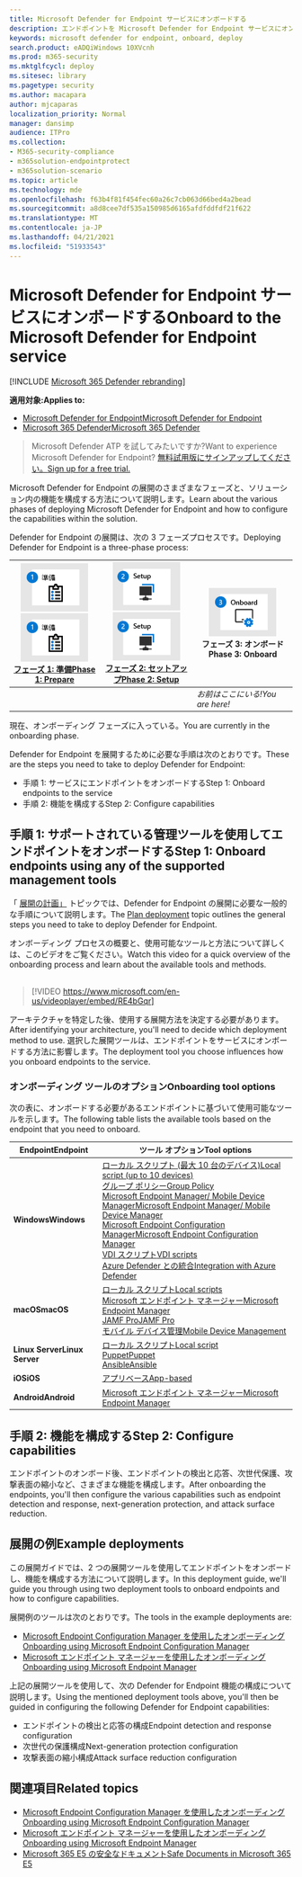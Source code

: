 ```yaml
---
title: Microsoft Defender for Endpoint サービスにオンボードする
description: エンドポイントを Microsoft Defender for Endpoint サービスにオンボードする方法について説明します。
keywords: microsoft defender for endpoint, onboard, deploy
search.product: eADQiWindows 10XVcnh
ms.prod: m365-security
ms.mktglfcycl: deploy
ms.sitesec: library
ms.pagetype: security
ms.author: macapara
author: mjcaparas
localization_priority: Normal
manager: dansimp
audience: ITPro
ms.collection:
- M365-security-compliance
- m365solution-endpointprotect
- m365solution-scenario
ms.topic: article
ms.technology: mde
ms.openlocfilehash: f63b4f81f454fec60a26c7cb063d66bed4a2bead
ms.sourcegitcommit: a8d8cee7df535a150985d6165afdfddfdf21f622
ms.translationtype: MT
ms.contentlocale: ja-JP
ms.lasthandoff: 04/21/2021
ms.locfileid: "51933543"
---
```

# <a name="onboard-to-the-microsoft-defender-for-endpoint-service"></a><span data-ttu-id="71b70-104">Microsoft Defender for Endpoint サービスにオンボードする</span><span class="sxs-lookup"><span data-stu-id="71b70-104">Onboard to the Microsoft Defender for Endpoint service</span></span>

[!INCLUDE [Microsoft 365 Defender rebranding](../../includes/microsoft-defender.md)]

<span data-ttu-id="71b70-105">**適用対象:**</span><span class="sxs-lookup"><span data-stu-id="71b70-105">**Applies to:**</span></span>
- [<span data-ttu-id="71b70-106">Microsoft Defender for Endpoint</span><span class="sxs-lookup"><span data-stu-id="71b70-106">Microsoft Defender for Endpoint</span></span>](https://go.microsoft.com/fwlink/p/?linkid=2154037)
- [<span data-ttu-id="71b70-107">Microsoft 365 Defender</span><span class="sxs-lookup"><span data-stu-id="71b70-107">Microsoft 365 Defender</span></span>](https://go.microsoft.com/fwlink/?linkid=2118804)


> <span data-ttu-id="71b70-108">Microsoft Defender ATP を試してみたいですか?</span><span class="sxs-lookup"><span data-stu-id="71b70-108">Want to experience Microsoft Defender for Endpoint?</span></span> [<span data-ttu-id="71b70-109">無料試用版にサインアップしてください。</span><span class="sxs-lookup"><span data-stu-id="71b70-109">Sign up for a free trial.</span></span>](https://www.microsoft.com/microsoft-365/windows/microsoft-defender-atp?ocid=docs-wdatp-exposedapis-abovefoldlink)

<span data-ttu-id="71b70-110">Microsoft Defender for Endpoint の展開のさまざまなフェーズと、ソリューション内の機能を構成する方法について説明します。</span><span class="sxs-lookup"><span data-stu-id="71b70-110">Learn about the various phases of deploying Microsoft Defender for Endpoint and how to configure the capabilities within the solution.</span></span> 

<span data-ttu-id="71b70-111">Defender for Endpoint の展開は、次の 3 フェーズプロセスです。</span><span class="sxs-lookup"><span data-stu-id="71b70-111">Deploying Defender for Endpoint is a three-phase process:</span></span>

| <span data-ttu-id="71b70-112">[![展開フェーズ - 準備](images/phase-diagrams/prepare.png)](prepare-deployment.md)</span><span class="sxs-lookup"><span data-stu-id="71b70-112">[![deployment phase - prepare](images/phase-diagrams/prepare.png)](prepare-deployment.md)</span></span><br>[<span data-ttu-id="71b70-113">フェーズ 1: 準備</span><span class="sxs-lookup"><span data-stu-id="71b70-113">Phase 1: Prepare</span></span>](prepare-deployment.md) | <span data-ttu-id="71b70-114">[![展開フェーズ - セットアップ](images/phase-diagrams/setup.png)](production-deployment.md)</span><span class="sxs-lookup"><span data-stu-id="71b70-114">[![deployment phase - setup](images/phase-diagrams/setup.png)](production-deployment.md)</span></span><br>[<span data-ttu-id="71b70-115">フェーズ 2: セットアップ</span><span class="sxs-lookup"><span data-stu-id="71b70-115">Phase 2: Setup</span></span>](production-deployment.md) | ![展開フェーズ - オンボード](images/phase-diagrams/onboard.png)<br><span data-ttu-id="71b70-117">フェーズ 3: オンボード</span><span class="sxs-lookup"><span data-stu-id="71b70-117">Phase 3: Onboard</span></span> |
| ----- | ----- | ----- |
| | |<span data-ttu-id="71b70-118">*お前はここにいる!*</span><span class="sxs-lookup"><span data-stu-id="71b70-118">*You are here!*</span></span>|

<span data-ttu-id="71b70-119">現在、オンボーディング フェーズに入っている。</span><span class="sxs-lookup"><span data-stu-id="71b70-119">You are currently in the onboarding phase.</span></span>

<span data-ttu-id="71b70-120">Defender for Endpoint を展開するために必要な手順は次のとおりです。</span><span class="sxs-lookup"><span data-stu-id="71b70-120">These are the steps you need to take to deploy Defender for Endpoint:</span></span>

- <span data-ttu-id="71b70-121">手順 1: サービスにエンドポイントをオンボードする</span><span class="sxs-lookup"><span data-stu-id="71b70-121">Step 1: Onboard endpoints to the service</span></span> 
- <span data-ttu-id="71b70-122">手順 2: 機能を構成する</span><span class="sxs-lookup"><span data-stu-id="71b70-122">Step 2: Configure capabilities</span></span> 

## <a name="step-1-onboard-endpoints-using-any-of-the-supported-management-tools"></a><span data-ttu-id="71b70-123">手順 1: サポートされている管理ツールを使用してエンドポイントをオンボードする</span><span class="sxs-lookup"><span data-stu-id="71b70-123">Step 1: Onboard endpoints using any of the supported management tools</span></span>
<span data-ttu-id="71b70-124">「 [展開の計画」](deployment-strategy.md) トピックでは、Defender for Endpoint の展開に必要な一般的な手順について説明します。</span><span class="sxs-lookup"><span data-stu-id="71b70-124">The [Plan deployment](deployment-strategy.md) topic outlines the general steps you need to take to deploy Defender for Endpoint.</span></span>  


<span data-ttu-id="71b70-125">オンボーディング プロセスの概要と、使用可能なツールと方法について詳しくは、このビデオをご覧ください。</span><span class="sxs-lookup"><span data-stu-id="71b70-125">Watch this video for a quick overview of the onboarding process and learn about the available tools and methods.</span></span>
<br />
<br />

> [!VIDEO https://www.microsoft.com/en-us/videoplayer/embed/RE4bGqr]



<span data-ttu-id="71b70-126">アーキテクチャを特定した後、使用する展開方法を決定する必要があります。</span><span class="sxs-lookup"><span data-stu-id="71b70-126">After identifying your architecture, you'll need to decide which deployment method to use.</span></span> <span data-ttu-id="71b70-127">選択した展開ツールは、エンドポイントをサービスにオンボードする方法に影響します。</span><span class="sxs-lookup"><span data-stu-id="71b70-127">The deployment tool you choose influences how you onboard endpoints to the service.</span></span> 

### <a name="onboarding-tool-options"></a><span data-ttu-id="71b70-128">オンボーディング ツールのオプション</span><span class="sxs-lookup"><span data-stu-id="71b70-128">Onboarding tool options</span></span>

<span data-ttu-id="71b70-129">次の表に、オンボードする必要があるエンドポイントに基づいて使用可能なツールを示します。</span><span class="sxs-lookup"><span data-stu-id="71b70-129">The following table lists the available tools based on the endpoint that you need to onboard.</span></span>

| <span data-ttu-id="71b70-130">Endpoint</span><span class="sxs-lookup"><span data-stu-id="71b70-130">Endpoint</span></span>     | <span data-ttu-id="71b70-131">ツール オプション</span><span class="sxs-lookup"><span data-stu-id="71b70-131">Tool options</span></span>                       |
|--------------|------------------------------------------|
| <span data-ttu-id="71b70-132">**Windows**</span><span class="sxs-lookup"><span data-stu-id="71b70-132">**Windows**</span></span>  |  [<span data-ttu-id="71b70-133">ローカル スクリプト (最大 10 台のデバイス)</span><span class="sxs-lookup"><span data-stu-id="71b70-133">Local script (up to 10 devices)</span></span>](configure-endpoints-script.md) <br>  [<span data-ttu-id="71b70-134">グループ ポリシー</span><span class="sxs-lookup"><span data-stu-id="71b70-134">Group Policy</span></span>](configure-endpoints-gp.md) <br>  [<span data-ttu-id="71b70-135">Microsoft Endpoint Manager/ Mobile Device Manager</span><span class="sxs-lookup"><span data-stu-id="71b70-135">Microsoft Endpoint Manager/ Mobile Device Manager</span></span>](configure-endpoints-mdm.md) <br> [<span data-ttu-id="71b70-136">Microsoft Endpoint Configuration Manager</span><span class="sxs-lookup"><span data-stu-id="71b70-136">Microsoft Endpoint Configuration Manager</span></span>](configure-endpoints-sccm.md) <br> [<span data-ttu-id="71b70-137">VDI スクリプト</span><span class="sxs-lookup"><span data-stu-id="71b70-137">VDI scripts</span></span>](configure-endpoints-vdi.md) <br> [<span data-ttu-id="71b70-138">Azure Defender との統合</span><span class="sxs-lookup"><span data-stu-id="71b70-138">Integration with Azure Defender</span></span>](configure-server-endpoints.md#integration-with-azure-defender) |
| <span data-ttu-id="71b70-139">**macOS**</span><span class="sxs-lookup"><span data-stu-id="71b70-139">**macOS**</span></span>    | [<span data-ttu-id="71b70-140">ローカル スクリプト</span><span class="sxs-lookup"><span data-stu-id="71b70-140">Local scripts</span></span>](mac-install-manually.md) <br> [<span data-ttu-id="71b70-141">Microsoft エンドポイント マネージャー</span><span class="sxs-lookup"><span data-stu-id="71b70-141">Microsoft Endpoint Manager</span></span>](mac-install-with-intune.md) <br> [<span data-ttu-id="71b70-142">JAMF Pro</span><span class="sxs-lookup"><span data-stu-id="71b70-142">JAMF Pro</span></span>](mac-install-with-jamf.md) <br> [<span data-ttu-id="71b70-143">モバイル デバイス管理</span><span class="sxs-lookup"><span data-stu-id="71b70-143">Mobile Device Management</span></span>](mac-install-with-other-mdm.md) |
| <span data-ttu-id="71b70-144">**Linux Server**</span><span class="sxs-lookup"><span data-stu-id="71b70-144">**Linux Server**</span></span> | [<span data-ttu-id="71b70-145">ローカル スクリプト</span><span class="sxs-lookup"><span data-stu-id="71b70-145">Local script</span></span>](linux-install-manually.md) <br> [<span data-ttu-id="71b70-146">Puppet</span><span class="sxs-lookup"><span data-stu-id="71b70-146">Puppet</span></span>](linux-install-with-puppet.md) <br> [<span data-ttu-id="71b70-147">Ansible</span><span class="sxs-lookup"><span data-stu-id="71b70-147">Ansible</span></span>](linux-install-with-ansible.md)|
| <span data-ttu-id="71b70-148">**iOS**</span><span class="sxs-lookup"><span data-stu-id="71b70-148">**iOS**</span></span>      | [<span data-ttu-id="71b70-149">アプリベース</span><span class="sxs-lookup"><span data-stu-id="71b70-149">App-based</span></span>](ios-install.md)                                |
| <span data-ttu-id="71b70-150">**Android**</span><span class="sxs-lookup"><span data-stu-id="71b70-150">**Android**</span></span>  | [<span data-ttu-id="71b70-151">Microsoft エンドポイント マネージャー</span><span class="sxs-lookup"><span data-stu-id="71b70-151">Microsoft Endpoint Manager</span></span>](android-intune.md)               | 


## <a name="step-2-configure-capabilities"></a><span data-ttu-id="71b70-152">手順 2: 機能を構成する</span><span class="sxs-lookup"><span data-stu-id="71b70-152">Step 2: Configure capabilities</span></span>
<span data-ttu-id="71b70-153">エンドポイントのオンボード後、エンドポイントの検出と応答、次世代保護、攻撃表面の縮小など、さまざまな機能を構成します。</span><span class="sxs-lookup"><span data-stu-id="71b70-153">After onboarding the endpoints, you'll then configure the various capabilities such as endpoint detection and response, next-generation protection, and attack surface reduction.</span></span> 


## <a name="example-deployments"></a><span data-ttu-id="71b70-154">展開の例</span><span class="sxs-lookup"><span data-stu-id="71b70-154">Example deployments</span></span>
<span data-ttu-id="71b70-155">この展開ガイドでは、2 つの展開ツールを使用してエンドポイントをオンボードし、機能を構成する方法について説明します。</span><span class="sxs-lookup"><span data-stu-id="71b70-155">In this deployment guide, we'll guide you through using two deployment tools to onboard endpoints and how to configure capabilities.</span></span>

<span data-ttu-id="71b70-156">展開例のツールは次のとおりです。</span><span class="sxs-lookup"><span data-stu-id="71b70-156">The tools in the example deployments are:</span></span>
- [<span data-ttu-id="71b70-157">Microsoft Endpoint Configuration Manager を使用したオンボーディング</span><span class="sxs-lookup"><span data-stu-id="71b70-157">Onboarding using Microsoft Endpoint Configuration Manager</span></span>](onboarding-endpoint-configuration-manager.md)
- [<span data-ttu-id="71b70-158">Microsoft エンドポイント マネージャーを使用したオンボーディング</span><span class="sxs-lookup"><span data-stu-id="71b70-158">Onboarding using Microsoft Endpoint Manager</span></span>](onboarding-endpoint-manager.md)

<span data-ttu-id="71b70-159">上記の展開ツールを使用して、次の Defender for Endpoint 機能の構成について説明します。</span><span class="sxs-lookup"><span data-stu-id="71b70-159">Using the mentioned deployment tools above, you'll then be guided in configuring the following Defender for Endpoint capabilities:</span></span>
- <span data-ttu-id="71b70-160">エンドポイントの検出と応答の構成</span><span class="sxs-lookup"><span data-stu-id="71b70-160">Endpoint detection and response configuration</span></span>
- <span data-ttu-id="71b70-161">次世代の保護構成</span><span class="sxs-lookup"><span data-stu-id="71b70-161">Next-generation protection configuration</span></span>
- <span data-ttu-id="71b70-162">攻撃表面の縮小構成</span><span class="sxs-lookup"><span data-stu-id="71b70-162">Attack surface reduction configuration</span></span>

## <a name="related-topics"></a><span data-ttu-id="71b70-163">関連項目</span><span class="sxs-lookup"><span data-stu-id="71b70-163">Related topics</span></span>
- [<span data-ttu-id="71b70-164">Microsoft Endpoint Configuration Manager を使用したオンボーディング</span><span class="sxs-lookup"><span data-stu-id="71b70-164">Onboarding using Microsoft Endpoint Configuration Manager</span></span>](onboarding-endpoint-configuration-manager.md)
- [<span data-ttu-id="71b70-165">Microsoft エンドポイント マネージャーを使用したオンボーディング</span><span class="sxs-lookup"><span data-stu-id="71b70-165">Onboarding using Microsoft Endpoint Manager</span></span>](onboarding-endpoint-manager.md)
- [<span data-ttu-id="71b70-166">Microsoft 365 E5 の安全なドキュメント</span><span class="sxs-lookup"><span data-stu-id="71b70-166">Safe Documents in Microsoft 365 E5</span></span>](../office-365-security/safe-docs.md)
